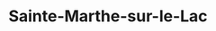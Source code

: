 ---
title: Sainte-Marthe-sur-le-Lac
url: /sainte-marthe-sur-le-lac/
latitude: 45.528
longitude: -73.943
---